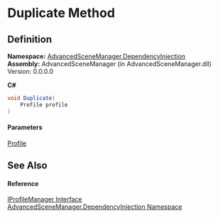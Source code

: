 # Duplicate Method

## Definition

**Namespace:** [AdvancedSceneManager.DependencyInjection](N_AdvancedSceneManager_DependencyInjection.md)\
**Assembly:** AdvancedSceneManager (in AdvancedSceneManager.dll) Version: 0.0.0.0

**C#**

```c#
void Duplicate(
	Profile profile
)
```

#### Parameters

&#x20; [Profile](T_AdvancedSceneManager_Models_Profile.md)&#x20;

## See Also

#### Reference

[IProfileManager Interface](T_AdvancedSceneManager_DependencyInjection_IProfileManager.md)\
[AdvancedSceneManager.DependencyInjection Namespace](N_AdvancedSceneManager_DependencyInjection.md)
